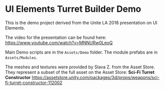# UI Elements Turret Builder Demo

This is the demo project derived from the Unite LA 2018 presentation on UI Elements.

The video for the presentation can be found here:
https://www.youtube.com/watch?v=MNNURw0LeoQ

Main Demo scripts are in the `Assets/Demo` folder. The module prefabs are in `Assets/Modules`.

The meshes and textures were provided by Slava Z. from the Asset Store. They represent a subset of the full asset on the Asset Store:
**Sci-Fi Turret Constructor**
https://assetstore.unity.com/packages/3d/props/weapons/sci-fi-turret-constructor-112002
